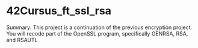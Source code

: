 # 42Cursus_ft_ssl_rsa
Summary: This project is a continuation of the previous encryption project. You will recode part of the OpenSSL program, specifically GENRSA, RSA, and RSAUTL
